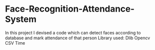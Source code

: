 # Face-Recognition-Attendance-System
In this project I devised a code which can detect faces according to database and mark attendance of that person
Library used:
Dlib
Opencv
CSV
Time
